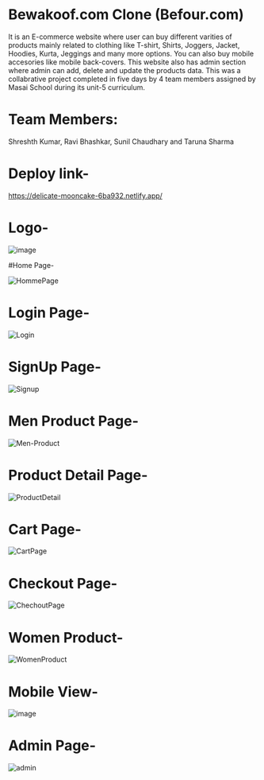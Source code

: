 # Bewakoof.com Clone (Befour.com)

It is an E-commerce website where user can buy different varities of products mainly related to clothing like T-shirt, Shirts, Joggers, Jacket, Hoodies, Kurta, Jeggings and many more options. You can also buy mobile accesories like mobile back-covers. This website also has admin section where admin can add, delete and update the products data.
This was a collabrative project completed in five days by 4 team members assigned by Masai School during its unit-5 curriculum.

# Team Members:

 Shreshth Kumar,
 Ravi Bhashkar,
 Sunil Chaudhary and
 Taruna Sharma

# Deploy link-

https://delicate-mooncake-6ba932.netlify.app/

# Logo-

![image](https://github.com/atheist31/legit-substance-7075/assets/101830301/16bfcfc7-db74-4fe0-b4ed-a9851a5c8da0)

#Home Page-

![HommePage](https://github.com/atheist31/legit-substance-7075/assets/101830301/6817e503-b4ba-4772-a7e7-7c6974e734e4)


# Login Page-

![Login](https://github.com/atheist31/legit-substance-7075/assets/101830301/f04a2c80-228c-4551-9221-021cd9bb747f)


# SignUp Page-

![Signup](https://github.com/atheist31/legit-substance-7075/assets/101830301/a83840e6-ee2a-4d97-ad12-3c4c5c284899)

# Men Product Page-

![Men-Product](https://github.com/atheist31/legit-substance-7075/assets/101830301/1ab732a2-46d6-4c11-bfcf-fd096c810b4f)


# Product Detail Page-

![ProductDetail](https://github.com/atheist31/legit-substance-7075/assets/101830301/cb0f7d6d-4926-4dee-ae2e-3363a6366edd)


# Cart Page- 

![CartPage](https://github.com/atheist31/legit-substance-7075/assets/101830301/e7c37d6c-95f5-4f59-a573-91447c776574)


# Checkout Page-

![ChechoutPage](https://www.linkpicture.com/q/Web-capture_27-2-2023_123814_delicate-mooncake-6ba932.netlify.app.jpeg)

# Women Product-

![WomenProduct](https://www.linkpicture.com/q/Web-capture_27-2-2023_12351_delicate-mooncake-6ba932.netlify.app.jpeg)




# Mobile View-

![image](https://github.com/atheist31/legit-substance-7075/assets/101830301/4648ce87-aad5-4a37-b68e-e8c2fc304a50)


# Admin Page-

![admin](https://user-images.githubusercontent.com/107496019/221485853-f7733585-d5b2-45fd-8a8a-9fc9a5cdb371.png)
